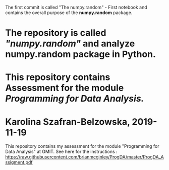 
The first commit is called "The numpy.random" - First notebook and contains the overall purpose of the **numpy.random** package.


# The repository is called ***"numpy.random"*** and analyze numpy.random package in Python. 

# This repository contains Assessment for the module _Programming for Data Analysis._

# Karolina Szafran-Belzowska, 2019-11-19

This repository contains my assessment for the module "Programming for Data Analysis" at GMIT.
See here for the instructions : https://raw.githubusercontent.com/brianmcginley/ProgDA/master/ProgDA_Assigment.pdf
